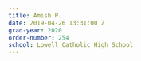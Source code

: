 ```yaml
---
title: Amish P.
date: 2019-04-26 13:31:00 Z
grad-year: 2020
order-number: 254
school: Lowell Catholic High School
---
```


